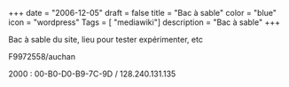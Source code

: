 +++
date = "2006-12-05"
draft = false
title = "Bac à sable"
color = "blue"
icon = "wordpress"
Tags = [ "mediawiki"]
description = "Bac à sable"
+++

Bac à sable du site, lieu pour tester expérimenter, etc

F9972558/auchan

2000 : 00-B0-D0-B9-7C-9D / 128.240.131.135
